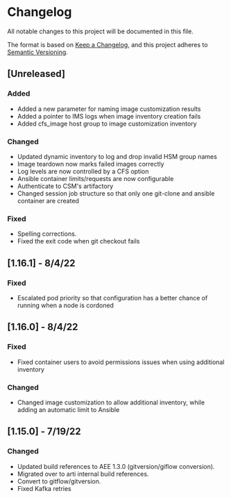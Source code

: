 # Changelog

All notable changes to this project will be documented in this file.

The format is based on [Keep a Changelog](https://keepachangelog.com/en/1.0.0/),
and this project adheres to [Semantic Versioning](https://semver.org/spec/v2.0.0.html).

## [Unreleased]
### Added
- Added a new parameter for naming image customization results
- Added a pointer to IMS logs when image inventory creation fails
- Added cfs_image host group to image customization inventory

### Changed
- Updated dynamic inventory to log and drop invalid HSM group names
- Image teardown now marks failed images correctly
- Log levels are now controlled by a CFS option
- Ansible container limits/requests are now configurable
- Authenticate to CSM's artifactory
- Changed session job structure so that only one git-clone and ansible container are created

### Fixed
- Spelling corrections.
- Fixed the exit code when git checkout fails

## [1.16.1] - 8/4/22
### Fixed
- Escalated pod priority so that configuration has a better chance of running when a node is cordoned

## [1.16.0] - 8/4/22
### Fixed
- Fixed container users to avoid permissions issues when using additional inventory

### Changed
- Changed image customization to allow additional inventory, while adding an automatic limit to Ansible

## [1.15.0] - 7/19/22
### Changed
- Updated build references to AEE 1.3.0 (gitversion/giflow conversion).
- Migrated over to arti internal build references.
- Convert to gitflow/gitversion.
- Fixed Kafka retries


